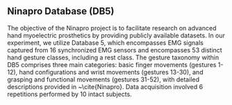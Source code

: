 ## Ninapro Database (DB5)

The objective of the Ninapro project is to facilitate research on advanced hand myoelectric prosthetics by providing publicly available datasets. In our experiment, we utilize Database 5, which encompasses EMG signals captured from 16 synchronized EMG sensors and encompasses 53 distinct hand gesture classes, including a rest class. The gesture taxonomy within DB5 comprises three main categories: basic finger movements (gestures 1-12), hand configurations and wrist movements (gestures 13-30), and grasping and functional movements (gestures 31-52), with detailed descriptions provided in ~\cite{Ninapro}. Data acquisition involved 6 repetitions performed by 10 intact subjects.
